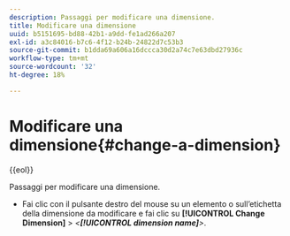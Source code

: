 ```yaml
---
description: Passaggi per modificare una dimensione.
title: Modificare una dimensione
uuid: b5151695-bd88-42b1-a9dd-fe1ad266a207
exl-id: a3c84016-b7c6-4f12-b24b-24822d7c53b3
source-git-commit: b1dda69a606a16dccca30d2a74c7e63dbd27936c
workflow-type: tm+mt
source-wordcount: '32'
ht-degree: 18%

---
```


# Modificare una dimensione{#change-a-dimension}

{{eol}}

Passaggi per modificare una dimensione.

* Fai clic con il pulsante destro del mouse su un elemento o sull’etichetta della dimensione da modificare e fai clic su **[!UICONTROL Change Dimension]** > *&lt;**[!UICONTROL dimension name]**>*.
